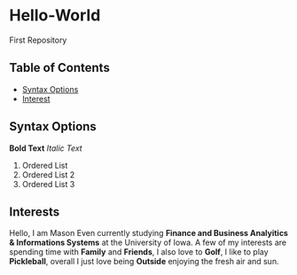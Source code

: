 # Hello-World
First Repository 
## Table of Contents

- [Syntax Options](#Syntax-Options)
- [Interest](#Interests)

## Syntax Options
**Bold Text**
*Italic Text*
1. Ordered List
2. Ordered List 2
3. Ordered List 3

## Interests
Hello, I am Mason Even currently studying **Finance and Business Analyitics & Informations Systems** at the University of Iowa. A few of my interests are spending time with **Family** and **Friends**, I also love to **Golf**, I like to play **Pickleball**, overall I just love being **Outside** enjoying the fresh air and sun. 
